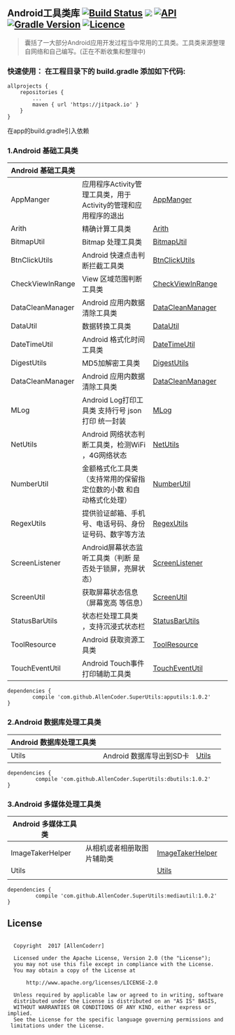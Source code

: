 

##  Android工具类库 [![Build Status](https://travis-ci.org/AllenCoder/SuperUtils.svg?branch=master)](https://travis-ci.org/AllenCoder/SuperUtils) [![](https://jitpack.io/v/AllenCoder/SuperUtils.svg)](https://jitpack.io/#AllenCoder/SuperUtils)  [![API](https://img.shields.io/badge/API-14%2B-blue.svg?style=flat)](https://android-arsenal.com/api?level=14) [![Gradle Version](https://img.shields.io/badge/gradle-3.4-green.svg)](https://docs.gradle.org/current/release-notes) [![Licence](https://img.shields.io/badge/licence-Apache-blue.svg)](http://www.apache.org/licenses/LICENSE-2.0)
  
>囊括了一大部分Android应用开发过程当中常用的工具类。工具类来源整理自网络和自己编写。(正在不断收集和整理中)



### 快速使用： 在工程目录下的 build.gradle 添加如下代码:


```
allprojects {
    repositories {
        ...
        maven { url 'https://jitpack.io' }
    }
}

```

在app的build.gradle引入依赖

### 1.Android 基础工具类

| Android 基础工具类 |                                                                |     |     |
| ------------------ | -------------------------------------------------------------- | --- | --- |
| AppManger          | 应用程序Activity管理工具类，用于Activity的管理和应用程序的退出 |  [AppManger][1]   |     |
| Arith              | 精确计算工具类                                                 |   [Arith][2]   |     |
| BitmapUtil         | Bitmap 处理工具类                                              |   [BitmapUtil][3]   |     |
| BtnClickUtils          |Android 快速点击判断拦截工具类 | [BtnClickUtils][4]     |     |
| CheckViewInRange              | View 区域范围判断工具类                                                 |  [CheckViewInRange][5]    |     |
| DataCleanManager         | Android 应用内数据清除工具类                                              |    [DataCleanManager][6]  |     |
| DataUtil          |数据转换工具类 |   [DataUtil][7]   |     |
| DateTimeUtil              | Android 格式化时间工具类                                                 |  [DateTimeUtil][8]    |     |
| DigestUtils         |MD5加解密工具类                                           |    [DigestUtils][9]  |     |
| DataCleanManager         | Android 应用内数据清除工具类                                              |    [DataCleanManager][10]  |     |
| MLog          | Android Log打印工具类 支持行号 json打印 统一封装|    [MLog][11]  |     |
| NetUtils              | Android 网络状态判断工具类，检测WiFi ，4G网络状态                                                 |    [NetUtils][12]  |     |
| NumberUtil         |  金额格式化工具类（支持常用的保留指定位数的小数 和自动格式化处理）                                           |   [NumberUtil][13]   |     |
| RegexUtils          |提供验证邮箱、手机号、电话号码、身份证号码、数字等方法|    [RegexUtils][14]  |     |
| ScreenListener              | Android屏幕状态监听工具类（判断 是否处于锁屏，亮屏状态）                                                 |   [ScreenListener][15]   |     |
| ScreenUtil         |  获取屏幕状态信息 （屏幕宽高 等信息）                                        |    [ScreenUtil][16]  |     |
| StatusBarUtils          |状态栏处理工具类 ，支持沉浸式状态栏|    [StatusBarUtils][17]  |     |
| ToolResource              | Android 获取资源工具类                                                 |  [ToolResource][18]    |     |
| TouchEventUtil         |  Android Touch事件打印辅助工具类                                      |    [TouchEventUtil][19]  |     |

```
dependencies {
        compile 'com.github.AllenCoder.SuperUtils:apputils:1.0.2'
}
```
### 2.Android 数据库处理工具类

| Android 数据库处理工具类 |                          |     |     |
| ------------------------ | ------------------------ | --- | --- |
| Utils                    | Android 数据库导出到SD卡 |  [Utils][20]   |     |


```
dependencies {
         compile 'com.github.AllenCoder.SuperUtils:dbutils:1.0.2'
}
```

### 3.Android 多媒体处理工具类

| Android 多媒体工具类 |                            |     |     |
| -------------------- | -------------------------- | --- | --- |
| ImageTakerHelper     | 从相机或者相册取图片辅助类 |  [ImageTakerHelper][21]   |     |
| Utils                |                            | [Utils][22]    |     |
|                      |                            |     |     |

```
dependencies {
         compile 'com.github.AllenCoder.SuperUtils:mediautil:1.0.2'
}

```
## License

```

  Copyright  2017 [AllenCoderr]
 
  Licensed under the Apache License, Version 2.0 (the "License");
  you may not use this file except in compliance with the License.
  You may obtain a copy of the License at
 
      http://www.apache.org/licenses/LICENSE-2.0
 
  Unless required by applicable law or agreed to in writing, software
  distributed under the License is distributed on an "AS IS" BASIS,
  WITHOUT WARRANTIES OR CONDITIONS OF ANY KIND, either express or implied.
  See the License for the specific language governing permissions and
 limitations under the License.

```


  [1]: https://github.com/AllenCoder/SuperUtils/blob/master/apputils/src/main/java/com/allen/apputils/AppManger.java
  [2]: https://github.com/AllenCoder/SuperUtils/blob/master/apputils/src/main/java/com/allen/apputils/Arith.java
  [3]: https://github.com/AllenCoder/SuperUtils/blob/master/apputils/src/main/java/com/allen/apputils/BitmapUtil.java
  [4]: https://github.com/AllenCoder/SuperUtils/blob/master/apputils/src/main/java/com/allen/apputils/BtnClickUtils.java
  [5]: https://github.com/AllenCoder/SuperUtils/blob/master/apputils/src/main/java/com/allen/apputils/CheckViewInRange.java
  [6]: https://github.com/AllenCoder/SuperUtils/blob/master/apputils/src/main/java/com/allen/apputils/DataCleanManager.java
  [7]: https://github.com/AllenCoder/SuperUtils/blob/master/apputils/src/main/java/com/allen/apputils/DataUtil.java
  [8]: https://github.com/AllenCoder/SuperUtils/blob/master/apputils/src/main/java/com/allen/apputils/DateTimeUtil.java
  [9]: https://github.com/AllenCoder/SuperUtils/blob/master/apputils/src/main/java/com/allen/apputils/DigestUtils.java
  [10]: https://github.com/AllenCoder/SuperUtils/blob/master/apputils/src/main/java/com/allen/apputils/DataCleanManager.java
  [11]: https://github.com/AllenCoder/SuperUtils/blob/master/apputils/src/main/java/com/allen/apputils/MLog.java
  [12]: https://github.com/AllenCoder/SuperUtils/blob/master/apputils/src/main/java/com/allen/apputils/NetUtils.java
  [13]: https://github.com/AllenCoder/SuperUtils/blob/master/apputils/src/main/java/com/allen/apputils/NetUtils.java
  [14]: https://github.com/AllenCoder/SuperUtils/blob/master/apputils/src/main/java/com/allen/apputils/RegexUtils.java
  [15]: https://github.com/AllenCoder/SuperUtils/blob/master/apputils/src/main/java/com/allen/apputils/ScreenListener.java
  [16]: https://github.com/AllenCoder/SuperUtils/blob/master/apputils/src/main/java/com/allen/apputils/ScreenUtil.java
  [17]: https://github.com/AllenCoder/SuperUtils/blob/master/apputils/src/main/java/com/allen/apputils/StatusBarUtils.java
  [18]: https://github.com/AllenCoder/SuperUtils/blob/master/apputils/src/main/java/com/allen/apputils/ToolResource.java
  [19]: https://github.com/AllenCoder/SuperUtils/blob/master/apputils/src/main/java/com/allen/apputils/TouchEventUtil.java
  [20]: https://github.com/AllenCoder/SuperUtils/blob/master/dbutils/src/main/java/com/allen/dbutils/Utils.java
  [21]: https://github.com/AllenCoder/SuperUtils/blob/master/mediautil/src/main/java/com/allen/mediautil/ImageTakerHelper.java
  [22]: https://github.com/AllenCoder/SuperUtils/blob/master/mediautil/src/main/java/com/allen/mediautil/Utils.java